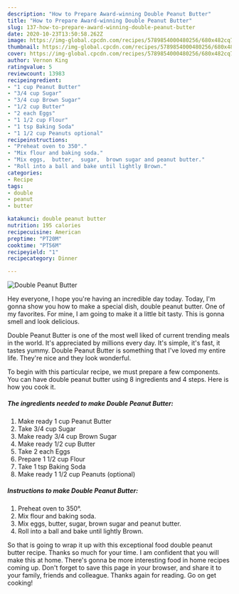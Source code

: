 ```yaml
---
description: "How to Prepare Award-winning Double Peanut Butter"
title: "How to Prepare Award-winning Double Peanut Butter"
slug: 137-how-to-prepare-award-winning-double-peanut-butter
date: 2020-10-23T13:50:58.262Z
image: https://img-global.cpcdn.com/recipes/5789854000480256/680x482cq70/double-peanut-butter-recipe-main-photo.jpg
thumbnail: https://img-global.cpcdn.com/recipes/5789854000480256/680x482cq70/double-peanut-butter-recipe-main-photo.jpg
cover: https://img-global.cpcdn.com/recipes/5789854000480256/680x482cq70/double-peanut-butter-recipe-main-photo.jpg
author: Vernon King
ratingvalue: 5
reviewcount: 13983
recipeingredient:
- "1 cup Peanut Butter"
- "3/4 cup Sugar"
- "3/4 cup Brown Sugar"
- "1/2 cup Butter"
- "2 each Eggs"
- "1 1/2 cup Flour"
- "1 tsp Baking Soda"
- "1 1/2 cup Peanuts optional"
recipeinstructions:
- "Preheat oven to 350°."
- "Mix flour and baking soda."
- "Mix eggs,  butter,  sugar,  brown sugar and peanut butter."
- "Roll into a ball and bake until lightly Brown."
categories:
- Recipe
tags:
- double
- peanut
- butter

katakunci: double peanut butter 
nutrition: 195 calories
recipecuisine: American
preptime: "PT20M"
cooktime: "PT56M"
recipeyield: "1"
recipecategory: Dinner

---
```



![Double Peanut Butter](https://img-global.cpcdn.com/recipes/5789854000480256/680x482cq70/double-peanut-butter-recipe-main-photo.jpg)

Hey everyone, I hope you're having an incredible day today. Today, I'm gonna show you how to make a special dish, double peanut butter. One of my favorites. For mine, I am going to make it a little bit tasty. This is gonna smell and look delicious.

Double Peanut Butter is one of the most well liked of current trending meals in the world. It's appreciated by millions every day. It's simple, it's fast, it tastes yummy. Double Peanut Butter is something that I've loved my entire life. They're nice and they look wonderful.




To begin with this particular recipe, we must prepare a few components. You can have double peanut butter using 8 ingredients and 4 steps. Here is how you cook it.

<!--inarticleads1-->

##### The ingredients needed to make Double Peanut Butter:

1. Make ready 1 cup Peanut Butter
1. Take 3/4 cup Sugar
1. Make ready 3/4 cup Brown Sugar
1. Make ready 1/2 cup Butter
1. Take 2 each Eggs
1. Prepare 1 1/2 cup Flour
1. Take 1 tsp Baking Soda
1. Make ready 1 1/2 cup Peanuts (optional)




<!--inarticleads2-->

##### Instructions to make Double Peanut Butter:

1. Preheat oven to 350°.
1. Mix flour and baking soda.
1. Mix eggs,  butter,  sugar,  brown sugar and peanut butter.
1. Roll into a ball and bake until lightly Brown.




So that is going to wrap it up with this exceptional food double peanut butter recipe. Thanks so much for your time. I am confident that you will make this at home. There's gonna be more interesting food in home recipes coming up. Don't forget to save this page in your browser, and share it to your family, friends and colleague. Thanks again for reading. Go on get cooking!
